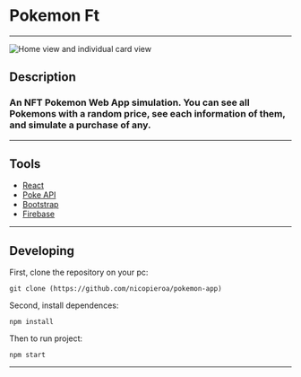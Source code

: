 # Pokemon Ft

---

![Home view and individual card view](thumbnail.png)

## Description

### An NFT Pokemon Web App simulation. You can see all Pokemons with a random price, see each information of them, and simulate a purchase of any.

---

## Tools

- [React](https://react.dev/)
- [Poke API](https://pokeapi.co/)
- [Bootstrap](https://getbootstrap.com/)
- [Firebase](https://firebase.google.com/?hl=es)

---

## Developing

First, clone the repository on your pc:

    git clone (https://github.com/nicopieroa/pokemon-app)

Second, install dependences:

    npm install

Then to run project:

    npm start

---
